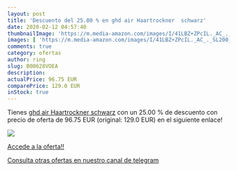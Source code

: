 ```yaml
---
layout: post
title: 'Descuento del 25.00 % en ghd air Haartrockner  schwarz'
date: 2020-02-12 04:57:40
thumbnailImage: 'https://m.media-amazon.com/images/I/41LBZ+ZPcIL._AC_._SL200_.jpg'
images: [ 'https://m.media-amazon.com/images/I/41LBZ+ZPcIL._AC_._SL200_.jpg' ]
comments: true
category: ofertas
author: ring
slug: B00628VOEA
description:
actualPrice: 96.75 EUR
comparePrice: 129.0 EUR
inStock: true
---
```


Tienes [ghd air Haartrockner  schwarz](https://www.amazon.com/dp/B00628VOEA/?tag=redken08-20) con un 25.00 % de descuento con precio de oferta de 96.75 EUR (original: 129.0 EUR) en el siguiente enlace!

[![](https://m.media-amazon.com/images/I/41LBZ+ZPcIL._AC_._SL200_.jpg)](https://www.amazon.com/dp/B00628VOEA/?tag=redken08-20)

[Accede a la oferta!!](https://www.amazon.com/dp/B00628VOEA/?tag=redken08-20)

[Consulta otras ofertas en nuestro canal de telegram](https://t.me/s/ofertas25)
